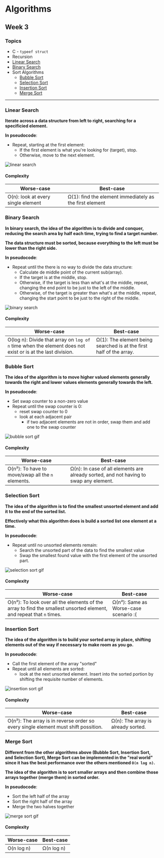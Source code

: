 # Algorithms

## Week 3

### Topics

- C - `typeef struct`
- Recursion
- [Linear Search](#linear-search)
- [Binary Search](#binary-search)
- Sort Algorithms
    - [Bubble Sort](#bubble-sort)
    - [Selection Sort](#selection-sort)
    - [Insertion Sort](#insertion-sort)
    - [Merge Sort](#merge-sort)

---

### **Linear Search**

**Iterate across a data structure from left to right, searching for a specificied element.**

**In pseudocode**:

- Repeat, starting at the first element:
    - If the first element is what you're looking for (target), stop.
    - Otherwise, move to the next element.

![linear search](./assets/linear-search.gif)

#### Complexity

| Worse-case | Best-case |
|------------|-------------------|
| O(n): look at every single element | Ω(1): find the element immediately as the first element|

### **Binary Search**

**In binary search, the idea of the algorithm is to divide and conquer, reducing the search area by half each time, trying to find a target number.**

**The data structure must be sorted, because everything to the left must be lower than the right side.**

**In pseudocode**:

- Repeat until the there is no way to divide the data structure:
    - Calculate de middle point of the current sub(array).
    - If the target is at the middle, stop.
    - Otherwise, if the target is less than what's at the middle, repeat, changing the end point to be just to the left of the middle.
    - Otherwise, of the target is greater than what's at the middle, repeat, changing the start point to be just to the right of the middle.

![binary search](./assets/binary-search.jpg)

#### Complexity

| Worse-case | Best-case |
|------------|-------------------|
| O(log n): Divide that array on `log of n` time when the element does not exist or is at the last division. | Ω(1): The element being searched is at the first half of the array.|


### **Bubble Sort**

**The idea of the algorithm is to move higher valued elements generally towards the right and lower values elements generally towards the left.**

**In pseudocode**:

- Set swap counter to a non-zero value
- Repeat until the swap counter is 0:
    - reset swap counter to 0
    - look at each adjacent pair
        - if two adjacent elements are not in order, swap them and add one to the swap counter

![bubble sort gif](./assets/bubble-sort.gif)

#### Complexity

| Worse-case | Best-case |
|------------|-------------------|
| O(n²): To have to move/swap all the `n` elements. | Ω(n): In case of all elements are already sorted, and not having to swap any element.|

### **Selection Sort**

**The idea of the algorithm is to find the smallest unsorted element and add it to the end of the sorted list.**

**Effectively what this algorithm does is build a sorted list one element at a time.**

**In pseudocode**:

- Repeat until no unsorted elements remain:
    - Search the unsorted part of the data to find the smallest value
    - Swap the smallest found value with the first element of the unsorted part.

![selection sort gif](./assets/selection-sort.gif)

#### Complexity

| Worse-case | Best-case |
|------------|-----------|
| O(n²): To look over all the elements of the array to find the smallest unsorted element, and repeat that `n` times. | Ω(n²): Same as Worse-case scenario :( |

### **Insertion Sort**

**The idea of the algorithm is to build your sorted array in place,  shifting elements out of the way if necessary to make room as you go.**


**In pseudocode**:

- Call the first element of the array "sorted"
- Repeat until all elements are sorted:
    - look at the next unsorted element. Insert into the sorted portion by shifting the requisite number of elements.

![insertion sort gif](./assets/insertion-sort.gif)

#### Complexity

| Worse-case | Best-case |
|------------|-----------|
| O(n²): The array is in reverse order so every single element must shift possition. | Ω(n): The array is already sorted. |

### **Merge Sort**

**Different from the other algorithms above (Bubble Sort, Insertion Sort, and Selection Sort), Merge Sort can be implemented in the "real world" since it has the best performance over the others mentioned `O(n log n)`.**

**The idea of the algorithm is to sort smaller arrays and then combine those arrays together (merge them) in sorted order.**

**In pseudocode**:

- Sort the left half of the array
- Sort the right half of the array
- Merge the two halves together

![merge sort gif](./assets/merge-sort.gif)

#### Complexity

| Worse-case | Best-case  |
|------------|----------- |
| O(n log n) | Ω(n log n) |
